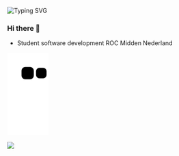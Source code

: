 ![Typing SVG](https://readme-typing-svg.herokuapp.com/?lines=Hello+World!) <br/>

### Hi there 👋

- Student software development ROC Midden Nederland


![Snake animation](https://github.com/rafaballerini/rafaballerini/blob/output/github-contribution-grid-snake.svg)

![](https://komarev.com/ghpvc/?username=ItsJensen&color=blue)
